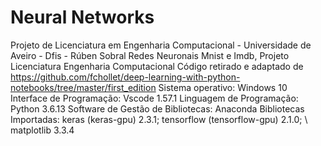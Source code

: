 # Neural Networks
Projeto de Licenciatura em Engenharia Computacional - Universidade de Aveiro - Dfis - Rúben Sobral 
Redes Neuronais Mnist e Imdb, Projeto Licenciatura Engenharia Computacional
Código retirado e adaptado de https://github.com/fchollet/deep-learning-with-python-notebooks/tree/master/first_edition
Sistema operativo: Windows 10
Interface de Programação: Vscode 1.57.1
Linguagem de Programação: Python 3.6.13
Software de Gestão de Bibliotecas: Anaconda
Bibliotecas Importadas: keras (keras-gpu) 2.3.1; tensorflow (tensorflow-gpu) 2.1.0; \ matplotlib 3.3.4
